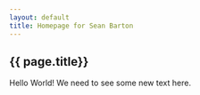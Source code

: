 ```yaml
---
layout: default
title: Homepage for Sean Barton
---
```

## {{ page.title}}
Hello World! We need to see some new text here.

